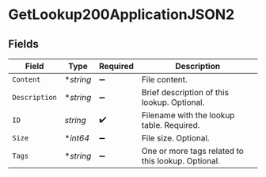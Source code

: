 # GetLookup200ApplicationJSON2


## Fields

| Field                                              | Type                                               | Required                                           | Description                                        |
| -------------------------------------------------- | -------------------------------------------------- | -------------------------------------------------- | -------------------------------------------------- |
| `Content`                                          | **string*                                          | :heavy_minus_sign:                                 | File content.                                      |
| `Description`                                      | **string*                                          | :heavy_minus_sign:                                 | Brief description of this lookup. Optional.        |
| `ID`                                               | *string*                                           | :heavy_check_mark:                                 | Filename with the lookup table. Required.          |
| `Size`                                             | **int64*                                           | :heavy_minus_sign:                                 | File size. Optional.                               |
| `Tags`                                             | **string*                                          | :heavy_minus_sign:                                 | One or more tags related to this lookup. Optional. |